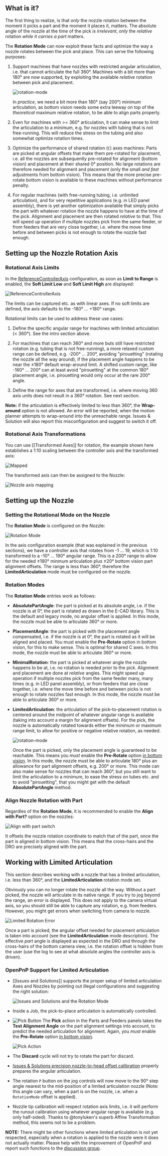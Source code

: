 ## What is it?

The first thing to realize, is that _only_ the nozzle rotation between the moment it picks a part and the moment it places it, matters. The absolute angle of the nozzle at the time of the pick _is irrelevant_, _only_ the _relative_ rotation _while it carries a part_ matters. 

The **Rotation Mode** can now exploit these facts and optimize the way a nozzle rotates between the pick and place. This can serve the following purposes:

1. Support machines that have nozzles with restricted angular articulation, i.e. that cannot articulate the full 360°. Machines with a bit more than 180° are now supported, by exploiting the available _relative_ rotation between pick and placement. 

    ![rotation-mode](https://user-images.githubusercontent.com/9963310/137022424-6ec3ce82-5983-4ef8-b0e7-890bb6c00898.png)

    In _practice_, we need a bit more than 180° (say 200°) minimum articulation, as bottom vision needs some extra leeway on top of the _theoretical_ maximum relative rotation, to be able to align parts properly.

2. Even for machines with >= 360° articulation, it can make sense to limit the articulation to a minimum, e.g. for nozzles with tubing that is not free-running. This will reduce the stress on the tubing and also somewhat optimize rotation times.

3. Optimize the performance of shared rotation (`C`) axes machines: Parts are picked at angular offsets that make them pre-rotated for placement, i.e. all the nozzles are subsequently pre-rotated for alignment (bottom vision) and placement at their shared 0° position. No large rotations are therefore needed for alignment and placement (only the small _and fast_ adjustments from bottom vision). This means that the more precise pre-rotate bottom vision is available to these machines without performance penalty. 

4. For regular machines (with free-running tubing, i.e. unlimited articulation), and for very repetitive applications (e.g. in LED panel assembly), there is yet another optimization available that simply picks the part with whatever rotation the nozzle happens to have at the time of the pick. Alignment and placement are then rotated _relative_ to that. This will speed up operation if multiple nozzles pick from the same feeder, or from feeders that are very close together, i.e. where the move time before and between picks is not enough to rotate the nozzle fast enough. 

## Setting up the Nozzle Rotation Axis

### Rotational Axis Limits

In the [ReferenceControllerAxis](https://github.com/openpnp/openpnp/wiki/Machine-Axes#referencecontrolleraxis) configuration, as soon as **Limit to Range** is enabled, the **Soft Limit Low** and **Soft Limit High** are displayed:

![ReferenceControllerAxis](https://user-images.githubusercontent.com/9963310/136701242-6cbf8e36-637c-4ee2-8eda-6e1b535f0e88.png)

The limits can be captured etc. as with linear axes. If no soft limits are defined, the axis defaults to the -180° ... +180° range.

Rotational limits can be used to address these use cases:

1. Define the specific angular range for machines with limited articulation (< 360°). See the intro section above. 

2. For machines that can reach 360° and more buts still have restricted rotation (e.g. tubing that is not free-running), a more relaxed custom range can be defined, e.g. -200° ... 200°, avoiding "pirouetting" (rotating the nozzle all the way around), if the placement angle happens to be near the ±180° default wrap-around limit. A shifted custom range, like -160° ... 200° can at least avoid "pirouetting" at the common 180° placement angle, i.e. pirouetting would only occur at the rare 200° angle. 

3. Define the range for axes that are transformed, i.e. where moving 360 axis units does not result in a 360° rotation. See next section.

**Note:** if the articulation is effectively limited to less than 360°, the **Wrap-around** option is not allowed. An error will be reported, when the motion planner attempts to wrap-around into the unreachable range. Issues & Solution will also report this misconfiguration and suggest to switch it off.

### Rotational Axis Transformations

You can use [[Transformed Axes]] for rotation, the example shown here establishes a 1:10 scaling between the controller axis and the transformed axis: 

![Mapped](https://user-images.githubusercontent.com/9963310/136701340-0c24bedc-fb9e-4723-9af3-b2b505e794d5.png)

The transformed axis can then be assigned to the Nozzle:

![Nozzle axis mapping](https://user-images.githubusercontent.com/9963310/136701429-4c9e7155-92b0-4450-ab91-a4e64a4db755.png)

## Setting up the Nozzle

### Setting the Rotational Mode on the Nozzle

The **Rotation Mode** is configured on the Nozzle:

![Rotation Mode](https://user-images.githubusercontent.com/9963310/136701468-7a676042-54d2-44ed-8030-269cd15382e4.png)

In the axis configuration example (that was explained in the previous sections), we have a controller axis that rotates from -1 ... 19, which is 1:10 transformed to a -10° ... 190° angular range. This is a 200° range to allow for the needed ±180° minmum articulation plus ±20° bottom vision part alignment offsets. The range is less than 360°, therefore the **LimitedArticulation** mode must be configured on the nozzle.

### Rotation Modes

The **Rotation Mode** entries work as follows:

- **AbsolutePartAngle**: the part is picked at its absolute angle, i.e. if the nozzle is at 0°, the part is rotated as drawn in the E-CAD library. This is the default and legacy mode, no angular offset is applied. In this mode, the nozzle must be able to articulate 360° or more. 

- **PlacementAngle**: the part is picked with the placement angle compensated, i.e. if the nozzle is at 0°, the part is rotated as it will be aligned and placed. You must enable the **Pre-Rotate** option in bottom vision, for this to make sense. This is optimal for shared C axes. In this mode, the nozzle must be able to articulate 360° or more. 

- **MinimalRotation**: the part is picked at whatever angle the nozzle happens to be at, i.e. no rotation is needed prior to the pick. Alignment and placement are done at _relative_ angles. This might speed up operation if multiple nozzles pick from the same feeder many, many times (e.g. in LED panel assembly), or from feeders that are close together, i.e. where the move time before and between picks is not enough to rotate nozzles fast enough. In this mode, the nozzle must be able to articulate 360° or more. 

- **LimitedArticulation**: the articulation of the pick-to-placement rotation is centered around the midpoint of whatever angular range is available (taking into account a margin for alignment offsets). For the pick, the nozzle is automatically rotated towards either the minimum or maximum range limit, to allow for positive or negative relative rotation, as needed. 

   ![rotation-mode](https://user-images.githubusercontent.com/9963310/137022424-6ec3ce82-5983-4ef8-b0e7-890bb6c00898.png)

  Once the part is picked, only the placement angle is guaranteed to be reachable. This means you _must_ enable the **Pre-Rotate** option [in bottom vision](https://github.com/openpnp/openpnp/wiki/Bottom-Vision#global-configuration). In this mode, the nozzle must be able to articulate 180° plus an allowance for part alignment offsets, e.g. 200° or more. This mode can also make sense for nozzles that can reach 360°, but you still want to limit the articulation to a minimum, to ease the stress on tubes etc. and to avoid "pirouetting", that you might get with the default **AbsolutePartAngle** method. 

### Align Nozzle Rotation with Part

Regardles of the **Rotation Mode**, it is recommended to enable the **Align with Part?** option on the nozzles:

![Align with part switch](https://user-images.githubusercontent.com/9963310/178480834-200e20d4-8640-46c4-8143-14903fdadc3d.png)

It offsets the nozzle rotation coordinate to match that of the part, once the part is aligned in bottom vision. This means that the cross-hairs and the DRO are precisely aligned with the part. 

## Working with Limited Articulation

This section describes working with a nozzle that has a limited articulation, i.e. less than 360°, and the **LimitedArticulation** rotation mode set.

Obviously you can no longer rotate the nozzle all the way. Without a part picked, the nozzle will articulate in its native range. If you try to jog beyond the range, an error is displayed. This does not apply to the camera virtual axis, so you should still be able to capture any rotation, e.g. from feeders. However, you might get errors when switching from camera to nozzle. 

![Limited Rotation Error](https://user-images.githubusercontent.com/9963310/136702778-f7300cdb-c1bc-4b61-99ad-a63d2d9038ed.png)

Once a part is picked, the angular offset needed for placement articulation is taken into account (see the **LimitedArticulation** mode description). The effective _part_ angle is displayed as expected in the DRO and through the cross-hairs of the bottom camera view, i.e. the rotation offset is hidden from the user (use the log to see at what absolute angles the controller axis is driven). 

### OpenPnP Support for Limited Articulation

- [[Issues and Solutions]] supports the proper setup of limited articulation Axes and Nozzles by pointing out illegal configurations and suggesting the right solution:

    ![Issues and Solutions and the Rotation Mode](https://user-images.githubusercontent.com/9963310/137872316-95dfd12d-4426-48eb-87a4-a131dcd6b497.png)

- Inside a Job, the pick-to-place articulation is automatically controlled. 

- ![Pick Button](https://user-images.githubusercontent.com/9963310/136702931-477b112a-bfdf-4ee1-a5da-ff68cd6614bd.png) The **Pick** action in the Parts and Feeders panels takes the **Test Alignment Angle** on the part alignment settings into account, to predict the needed articulation for alignment. Again, you _must_ enable the **Pre-Rotate** option [in bottom vision](https://github.com/openpnp/openpnp/wiki/Bottom-Vision#global-configuration). 

   ![Pick Action](https://user-images.githubusercontent.com/9963310/136702905-0b975517-62ef-4893-bd86-9ee5e86d1141.png)
 
- The **Discard** cycle will not try to rotate the part for discard.
 
- [Issues & Solutions precision nozzle-to-head offset calibration](https://github.com/openpnp/openpnp/wiki/Calibration-Solutions#calibrating-precision-camera-to-nozzle-offsets) properly prepares the angular articulation.
 
- The rotation `P` button on the jog controls will now move to the 90° step angle nearest to the mid-position of a limited articulation nozzle (Note: this angle can vary, when a part is on the nozzle, i.e. when a `RotationMode` offset is applied).

- Nozzle tip calibration will respect rotation axis limits, i.e. it will perform the runout calibration using whatever angular range is available (e.g. only half-sided). Thanks to @tonyluken's superb Affine Transformation method, this seems not to be a problem. 

**NOTE:** There might be other functions where limited articulation is not yet respected, especially when a rotation is applied to the nozzle were it does not actually matter. Please help with the improvement of OpenPnP and report such functions to the [discussion group](http://groups.google.com/group/openpnp). 
